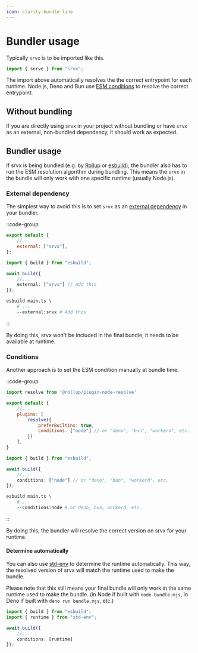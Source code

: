 ```yaml
---
icon: clarity:bundle-line
---
```


# Bundler usage

Typically `srvx` is to be imported like this.

```js
import { serve } from "srvx";
```

The import above automatically resolves the the correct entrypoint for each runtime. Node.js, Deno and Bun use [ESM conditions](https://nodejs.org/api/esm.html#resolution-algorithm-specification) to resolve the correct entrypoint.

## Without bundling

If you are directly using `srvx` in your project without bundling or have `srvx` as an external, non-bundled dependency, it should work as expected.

## Bundler usage

If srvx is being bundled (e.g. by [Rollup](https://rollupjs.org/) or [esbuild](https://esbuild.github.io/)),
the bundler also has to run the ESM resolution algorithm during bundling.
This means the `srvx` in the bundle will only work with one specific runtime (usually Node.js).


### External dependency

The simplest way to avoid this is to set `srvx` as an [external dependency](https://rollupjs.org/configuration-options/#external) in your bundler.

::code-group

```js [Rollup]
export default {
    //...
    external: ["srvx"],
};
```

```ts [esbuild]
import { build } from "esbuild";

await build({
    //...
    external: ["srvx"] // Add this
});
```

```bash [esbuild (CLI)]
esbuild main.ts \
    # ...
    --external:srvx # Add this
```

::

By doing this, srvx won't be included in the final bundle, it needs to be available at runtime.

### Conditions

Another approach is to set the ESM condition manually at bundle time.

::code-group

```js [Rollup]
import resolve from '@rollup/plugin-node-resolve'

export default {
    //...
    plugins: [
        resolve({
            preferBuiltins: true,
            conditions: ["node"] // or "deno", "bun", "workerd", etc.
        })
    ],
}
```

```ts [esbuild]
import { build } from "esbuild";

await build({
    //...
    conditions: ["node"] // or "deno", "bun", "workerd", etc.
});
```

```bash [esbuild (CLI)]
esbuild main.ts \
    # ...
    --conditions:node # or deno, bun, workerd, etc.
```

::

By doing this, the bundler will resolve the correct version on srvx for your runtime.

#### Determine automatically

You can also use [std-env](https://github.com/unjs/std-env/) to determine the runtime automatically.
This way, the resolved version of srvx will match the runtime used to make the bundle.

Please note that this still means your final bundle will only work in the same runtime used to make the bundle.
(in Node if built with `node bundle.mjs`, in Deno if built with `deno run bundle.mjs`, etc.)

```ts [bundle.mjs]
import { build } from "esbuild";
import { runtime } from "std-env";

await build({
    //...
    conditions: [runtime]
});
```
